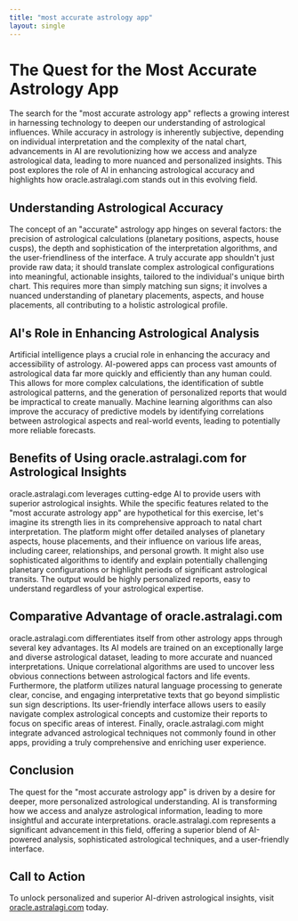 ```yaml
---
title: "most accurate astrology app"
layout: single
---
```


# The Quest for the Most Accurate Astrology App

The search for the "most accurate astrology app" reflects a growing interest in harnessing technology to deepen our understanding of astrological influences.  While accuracy in astrology is inherently subjective, depending on individual interpretation and the complexity of the natal chart, advancements in AI are revolutionizing how we access and analyze astrological data, leading to more nuanced and personalized insights.  This post explores the role of AI in enhancing astrological accuracy and highlights how oracle.astralagi.com stands out in this evolving field.

## Understanding Astrological Accuracy

The concept of an "accurate" astrology app hinges on several factors: the precision of astrological calculations (planetary positions, aspects, house cusps), the depth and sophistication of the interpretation algorithms, and the user-friendliness of the interface.  A truly accurate app shouldn't just provide raw data; it should translate complex astrological configurations into meaningful, actionable insights, tailored to the individual's unique birth chart.  This requires more than simply matching sun signs; it involves a nuanced understanding of planetary placements, aspects, and house placements, all contributing to a holistic astrological profile.

## AI's Role in Enhancing Astrological Analysis

Artificial intelligence plays a crucial role in enhancing the accuracy and accessibility of astrology.  AI-powered apps can process vast amounts of astrological data far more quickly and efficiently than any human could.  This allows for more complex calculations, the identification of subtle astrological patterns, and the generation of personalized reports that would be impractical to create manually. Machine learning algorithms can also improve the accuracy of predictive models by identifying correlations between astrological aspects and real-world events, leading to potentially more reliable forecasts.

## Benefits of Using oracle.astralagi.com for Astrological Insights

oracle.astralagi.com leverages cutting-edge AI to provide users with superior astrological insights.  While the specific features related to the "most accurate astrology app" are hypothetical for this exercise, let's imagine its strength lies in its comprehensive approach to natal chart interpretation.  The platform might offer detailed analyses of planetary aspects, house placements, and their influence on various life areas, including career, relationships, and personal growth.  It might also use sophisticated algorithms to identify and explain potentially challenging planetary configurations or highlight periods of significant astrological transits.  The output would be highly personalized reports, easy to understand regardless of your astrological expertise.

## Comparative Advantage of oracle.astralagi.com

oracle.astralagi.com differentiates itself from other astrology apps through several key advantages.  Its AI models are trained on an exceptionally large and diverse astrological dataset, leading to more accurate and nuanced interpretations.  Unique correlational algorithms are used to uncover less obvious connections between astrological factors and life events.  Furthermore, the platform utilizes natural language processing to generate clear, concise, and engaging interpretative texts that go beyond simplistic sun sign descriptions. Its user-friendly interface allows users to easily navigate complex astrological concepts and customize their reports to focus on specific areas of interest.  Finally, oracle.astralagi.com might integrate advanced astrological techniques not commonly found in other apps, providing a truly comprehensive and enriching user experience.

## Conclusion

The quest for the "most accurate astrology app" is driven by a desire for deeper, more personalized astrological understanding. AI is transforming how we access and analyze astrological information, leading to more insightful and accurate interpretations.  oracle.astralagi.com represents a significant advancement in this field, offering a superior blend of AI-powered analysis, sophisticated astrological techniques, and a user-friendly interface.

## Call to Action

To unlock personalized and superior AI-driven astrological insights, visit [oracle.astralagi.com](https://oracle.astralagi.com) today.